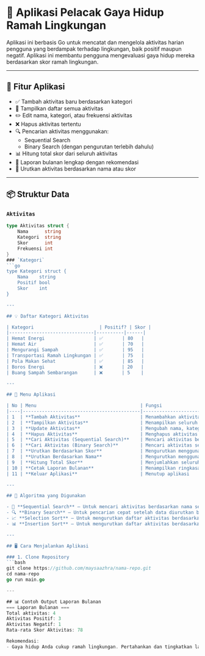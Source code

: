 # 🌿 Aplikasi Pelacak Gaya Hidup Ramah Lingkungan

Aplikasi ini berbasis Go untuk mencatat dan mengelola aktivitas harian pengguna yang berdampak terhadap lingkungan, baik positif maupun negatif. Aplikasi ini membantu pengguna mengevaluasi gaya hidup mereka berdasarkan skor ramah lingkungan.

---

## 🧩 Fitur Aplikasi

- ✅ Tambah aktivitas baru berdasarkan kategori
- 📄 Tampilkan daftar semua aktivitas
- ✏️ Edit nama, kategori, atau frekuensi aktivitas
- ❌ Hapus aktivitas tertentu
- 🔍 Pencarian aktivitas menggunakan:
  - Sequential Search
  - Binary Search (dengan pengurutan terlebih dahulu)
- 📊 Hitung total skor dari seluruh aktivitas
- 📑 Laporan bulanan lengkap dengan rekomendasi
- 🔢 Urutkan aktivitas berdasarkan nama atau skor 
  
---

## 📦 Struktur Data

### `Aktivitas`
```go
type Aktivitas struct {
    Nama      string
    Kategori  string
    Skor      int
    Frekuensi int
}
### `Kategori`
```go
type Kategori struct {
    Nama    string
    Positif bool
    Skor    int
}

---

## 💡 Daftar Kategori Aktivitas

| Kategori                        | Positif? | Skor |
|-------------------------------|----------|------|
| Hemat Energi                  | ✅       | 80   |
| Hemat Air                     | ✅       | 70   |
| Mengurangi Sampah             | ✅       | 95   |
| Transportasi Ramah Lingkungan | ✅       | 75   |
| Pola Makan Sehat              | ✅       | 85   |
| Boros Energi                  | ❌       | 20   |
| Buang Sampah Sembarangan      | ❌       | 5    |

---

## 📂 Menu Aplikasi

| No | Menu                                      | Fungsi                                                                 |
|----|-------------------------------------------|------------------------------------------------------------------------|
| 1  | **Tambah Aktivitas**                      | Menambahkan aktivitas ke daftar                                       |
| 2  | **Tampilkan Aktivitas**                   | Menampilkan seluruh aktivitas yang tercatat                           |
| 3  | **Update Aktivitas**                      | Mengubah nama, kategori, dan frekuensi aktivitas tertentu             |
| 4  | **Hapus Aktivitas**                       | Menghapus aktivitas berdasarkan nama                                  |
| 5  | **Cari Aktivitas (Sequential Search)**    | Mencari aktivitas berdasarkan nama menggunakan pencarian linear       |
| 6  | **Cari Aktivitas (Binary Search)**        | Mencari aktivitas setelah data diurutkan berdasarkan nama             |
| 7  | **Urutkan Berdasarkan Skor**              | Mengurutkan menggunakan algoritma *Selection Sort*                    |
| 8  | **Urutkan Berdasarkan Nama**              | Mengurutkan menggunakan algoritma *Insertion Sort*                    |
| 9  | **Hitung Total Skor**                     | Menjumlahkan seluruh skor dari aktivitas yang dicatat                 |
| 10 | **Cetak Laporan Bulanan**                 | Menampilkan ringkasan dan rekomendasi berdasarkan kebiasaan pengguna |
| 11 | **Keluar Aplikasi**                       | Menutup aplikasi                                                      |

---

## 🧠 Algoritma yang Digunakan

- 🔎 **Sequential Search** – Untuk mencari aktivitas berdasarkan nama secara linear.
- 🔍 **Binary Search** – Untuk pencarian cepat setelah data diurutkan berdasarkan nama.
- 📈 **Selection Sort** – Untuk mengurutkan daftar aktivitas berdasarkan skor.
- 📊 **Insertion Sort** – Untuk mengurutkan daftar aktivitas berdasarkan nama.

---

## 🖥️ Cara Menjalankan Aplikasi

### 1. Clone Repository
```bash
git clone https://github.com/maysaazhra/nama-repo.git
cd nama-repo
go run main.go

---

## 📊 Contoh Output Laporan Bulanan
=== Laporan Bulanan ===
Total aktivitas: 4
Aktivitas Positif: 3
Aktivitas Negatif: 1
Rata-rata Skor Aktivitas: 78

Rekomendasi:
- Gaya hidup Anda cukup ramah lingkungan. Pertahankan dan tingkatkan lagi!
